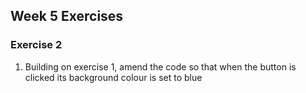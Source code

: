 ## Week 5 Exercises

### Exercise 2
1. Building on exercise 1, amend the code so that when the button is clicked its background colour is set to blue
